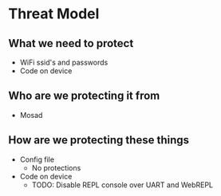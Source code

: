 # Threat Model

## What we need to protect

* WiFi ssid's and passwords
* Code on device

## Who are we protecting it from

* Mosad

## How are we protecting these things

* Config file
  * No protections
* Code on device
  * TODO: Disable REPL console over UART and WebREPL
